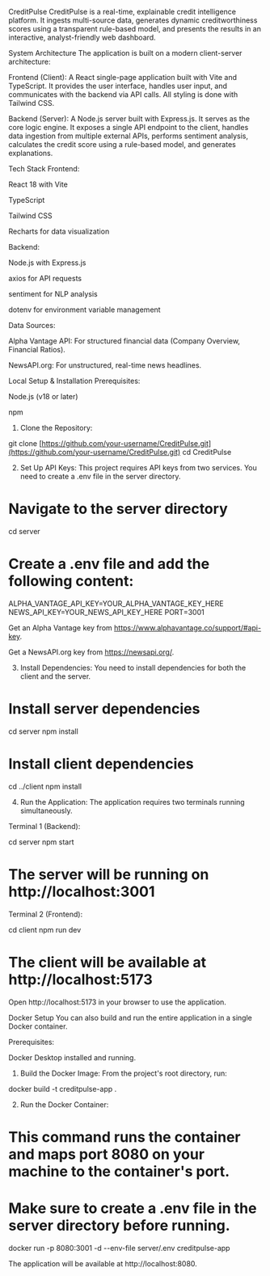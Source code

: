 CreditPulse
CreditPulse is a real-time, explainable credit intelligence platform. It ingests multi-source data, generates dynamic creditworthiness scores using a transparent rule-based model, and presents the results in an interactive, analyst-friendly web dashboard.

System Architecture
The application is built on a modern client-server architecture:

Frontend (Client): A React single-page application built with Vite and TypeScript. It provides the user interface, handles user input, and communicates with the backend via API calls. All styling is done with Tailwind CSS.

Backend (Server): A Node.js server built with Express.js. It serves as the core logic engine. It exposes a single API endpoint to the client, handles data ingestion from multiple external APIs, performs sentiment analysis, calculates the credit score using a rule-based model, and generates explanations.

Tech Stack
Frontend:

React 18 with Vite

TypeScript

Tailwind CSS

Recharts for data visualization

Backend:

Node.js with Express.js

axios for API requests

sentiment for NLP analysis

dotenv for environment variable management

Data Sources:

Alpha Vantage API: For structured financial data (Company Overview, Financial Ratios).

NewsAPI.org: For unstructured, real-time news headlines.

Local Setup & Installation
Prerequisites:

Node.js (v18 or later)

npm

1. Clone the Repository:

git clone [https://github.com/your-username/CreditPulse.git](https://github.com/your-username/CreditPulse.git)
cd CreditPulse

2. Set Up API Keys:
This project requires API keys from two services. You need to create a .env file in the server directory.

# Navigate to the server directory
cd server

# Create a .env file and add the following content:
ALPHA_VANTAGE_API_KEY=YOUR_ALPHA_VANTAGE_KEY_HERE
NEWS_API_KEY=YOUR_NEWS_API_KEY_HERE
PORT=3001

Get an Alpha Vantage key from https://www.alphavantage.co/support/#api-key.

Get a NewsAPI.org key from https://newsapi.org/.

3. Install Dependencies:
You need to install dependencies for both the client and the server.

# Install server dependencies
cd server
npm install

# Install client dependencies
cd ../client
npm install

4. Run the Application:
The application requires two terminals running simultaneously.

Terminal 1 (Backend):

cd server
npm start
# The server will be running on http://localhost:3001

Terminal 2 (Frontend):

cd client
npm run dev
# The client will be available at http://localhost:5173

Open http://localhost:5173 in your browser to use the application.

Docker Setup
You can also build and run the entire application in a single Docker container.

Prerequisites:

Docker Desktop installed and running.

1. Build the Docker Image:
From the project's root directory, run:

docker build -t creditpulse-app .

2. Run the Docker Container:

# This command runs the container and maps port 8080 on your machine to the container's port.
# Make sure to create a .env file in the server directory before running.
docker run -p 8080:3001 -d --env-file server/.env creditpulse-app

The application will be available at http://localhost:8080.